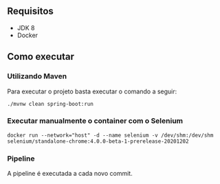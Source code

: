 
## Requisitos
- JDK 8
- Docker

## Como executar

### Utilizando Maven
Para executar o projeto basta executar o comando a seguir:
```
./mvnw clean spring-boot:run
```

### Executar manualmente o container com o Selenium
```
docker run --network="host" -d --name selenium -v /dev/shm:/dev/shm selenium/standalone-chrome:4.0.0-beta-1-prerelease-20201202
```

### Pipeline
A pipeline é executada a cada novo commit.